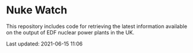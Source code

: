 # Nuke Watch

This repository includes code for retrieving the latest information available on the output of EDF nuclear power plants in the UK.

Last updated: 2021-06-15 11:06